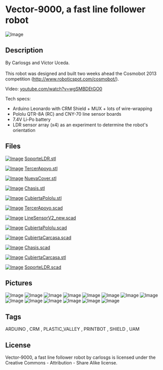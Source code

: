 Vector-9000, a fast line follower robot
===============


![Image](img/2013_Vector-9000.jpg)

Description
--------
By Carlosgs and Víctor Uceda.<br />
<br />
This robot was designed and built two weeks ahead the Cosmobot 2013 competition (http://www.roboticspot.com/cosmobot/).<br />


Video: <a href="http://www.youtube.com/watch?v=wgSMBDEtGO0" target="_blank" rel="nofollow">youtube.com/watch?v=wgSMBDEtGO0</a><br />

Tech specs:<br />

 - Arduino Leonardo with CRM Shield + MUX + lots of wire-wrapping<br />
 - Pololu QTR-8A (RC) and CNY-70 line sensor boards<br />
 - 7.4V Li-Po battery<br />
 - LDR sensor array (x4) as an experiment to determine the robot's orientation

Files
--------
[![Image](img/SoporteLDR_preview_tinycard.jpg)](SoporteLDR.stl)
 [ SoporteLDR.stl](3D_design/SoporteLDR.stl)  

[![Image](img/TercerApoyo_preview_tinycard.jpg)](TercerApoyo.stl)
 [ TercerApoyo.stl](3D_design/TercerApoyo.stl)  

[![Image](img/NuevaCover_preview_tinycard.jpg)](NuevaCover.stl)
 [ NuevaCover.stl](3D_design/NuevaCover.stl)  

[![Image](img/Chasis_preview_tinycard.jpg)](Chasis.stl)
 [ Chasis.stl](3D_design/Chasis.stl)  

[![Image](img/CubiertaPololu_preview_tinycard.jpg)](CubiertaPololu.stl)
 [ CubiertaPololu.stl](3D_design/CubiertaPololu.stl)  

[![Image](img/Gears_preview_tinycard.jpg)](TercerApoyo.scad)
 [ TercerApoyo.scad](3D_design/TercerApoyo.scad)  

[![Image](img/Gears_preview_tinycard.jpg)](LineSensorV2_new.scad)
 [ LineSensorV2_new.scad](3D_design/LineSensorV2_new.scad)  

[![Image](img/Gears_preview_tinycard.jpg)](CubiertaPololu.scad)
 [ CubiertaPololu.scad](3D_design/CubiertaPololu.scad)  

[![Image](img/Gears_preview_tinycard.jpg)](CubiertaCarcasa.scad)
 [ CubiertaCarcasa.scad](3D_design/CubiertaCarcasa.scad)  

[![Image](img/Gears_preview_tinycard.jpg)](Chasis.scad)
 [ Chasis.scad](3D_design/Chasis.scad)  

[![Image](img/CubiertaCarcasa_preview_tinycard.jpg)](CubiertaCarcasa.stl)
 [ CubiertaCarcasa.stl](3D_design/CubiertaCarcasa.stl)  

[![Image](img/Gears_preview_tinycard.jpg)](SoporteLDR.scad)
 [ SoporteLDR.scad](3D_design/SoporteLDR.scad)  



Pictures
--------
![Image](img/Vector-9000_bottom_display_large.jpg)
![Image](img/2013-02-26_22.16.50_display_large.jpg)
![Image](img/2013-02-26_22.17.25_display_large.jpg)
![Image](img/2013-02-27_16.29.50_display_large.jpg)
![Image](img/2013-03-03_20.50.18_display_large.jpg)
![Image](img/2013-02-26_20.56.52_display_large.jpg)
![Image](img/2013-02-26_20.07.10_display_large.jpg)
![Image](img/2013-02-26_18.14.16_display_large.jpg)
![Image](img/Chasis_display_large.jpg)
![Image](img/NuevaCover_display_large.jpg)
![Image](img/CubiertaCarcasa_display_large.jpg)
![Image](img/CubiertaPololu_display_large.jpg)
![Image](img/TercerApoyo_display_large.jpg)
![Image](img/SoporteLDR_display_large.jpg)


Tags
--------
ARDUINO , CRM , PLASTIC_VALLEY , PRINTBOT , SHIELD , UAM  

  

License
--------
Vector-9000, a fast line follower robot by carlosgs is licensed under the Creative Commons - Attribution - Share Alike license.  


